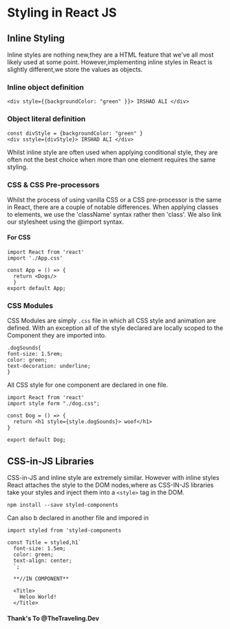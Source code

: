 # Styling in React JS

## Inline Styling

Inline styles are nothing new,they are a HTML feature that we've all most likely used at some point. However,implementing inline styles in React is
slightly different,we store the values as objects.
### Inline object definition
```
<div style={{backgroundColor: "green" }}> IRSHAD ALI </div>
```
### Object literal definition
```
const divStyle = {backgroundColor: "green" }
<div sstyle={divStyle}> IRSHAD ALI </div>
```
Whilst inline style are often used when applying conditional style, they are often not the best choice when more than one element requires the same
styling.
### CSS & CSS Pre-processors
Whilst the process of using vanilla CSS or a CSS pre-processor is the same in React, there are a couple of notable differences. When applying
classes to elements, we use the 'className' syntax rather then 'class'. We also link our stylesheet using the @import syntax.
#### For CSS
```
import React from 'react'
import './App.css'

const App = () => {
  return <Dogs/>
  }
export default App;
```
### CSS Modules
CSS Modules are simply `.css` file in which all CSS style and animation are defined. With an exception all of the style declared are locally
scoped to the Component they are imported into.
```
.dogSounds{
font-size: 1.5rem;
color: green;
text-decoration: underline;
}
```
All CSS style for one component are declared in one file.
```
import React from 'react'
import style form "./dog.css";

const Dog = () => {
  return <h1 style={style.dogSounds}> woof</h1>
}

export default Dog;
```
## CSS-in-JS Libraries
CSS-in-JS and inline style are extremely similar. However with inline styles React attaches the style to the DOM nodes,where as CSS-IN-JS libraries
 take your styles and inject them into a `<style>` tag in the DOM.
 ```
npm install --save styled-components
```
Can also b declared in another file and impored in
```
import styled from 'styled-components

const Title = styled,h1`
  font-size: 1.5em;
  color: green;
  text-align: center;
  `;
  
  **//IN COMPONENT**
```  
```
  <Title>
    Heloo World!
  </Title>
```
  #### Thank's To @TheTraveling.Dev
